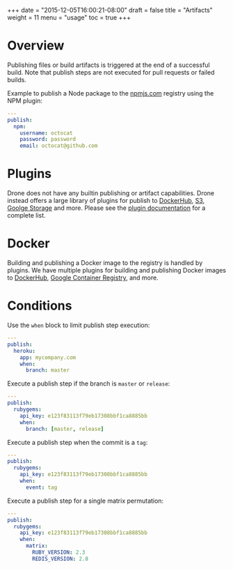 +++
date = "2015-12-05T16:00:21-08:00"
draft = false
title = "Artifacts"
weight = 11
menu = "usage"
toc = true
+++


# Overview

Publishing files or build artifacts is triggered at the end of a successful build. Note that publish steps are not executed for pull requests or failed builds.

Example to publish a Node package to the [npmjs.com](/plugins/npm/) registry using the NPM plugin:

```yaml
---
publish:
  npm:
    username: octocat
    password: password
    email: octocat@github.com
```

# Plugins

Drone does not have any builtin publishing or artifact capabilities. Drone instead offers a large library of plugins for publish to [DockerHub](/plugins/docker/), [S3](/plugins/s3/), [Goolge Storage](/plugins/google_cloudstorage/) and more. Please see the [plugin documentation](#) for a complete list.

# Docker

Building and publishing a Docker image to the registry is handled by plugins. We have multiple plugins for building and publishing Docker images to [DockerHub](/plugins/docker/), [Google Container Registry](/plugins/gcr/), and more.

# Conditions

Use the `when` block to limit publish step execution:

```yaml
---
publish:
  heroku:
    app: mycompany.com
    when:
      branch: master
```

Execute a publish step if the branch is `master` or `release`:

```yaml
---
publish:
  rubygems:
    api_key: e123f83113f79eb17308bbf1ca8885bb
    when:
      branch: [master, release]
```

Execute a publish step when the commit is a `tag`:

```yaml
---
publish:
  rubygems:
    api_key: e123f83113f79eb17308bbf1ca8885bb
    when:
      event: tag
```

Execute a publish step for a single matrix permutation:

```yaml
---
publish:
  rubygems:
    api_key: e123f83113f79eb17308bbf1ca8885bb
    when:
      matrix:
        RUBY_VERSION: 2.3
        REDIS_VERSION: 2.8
```
